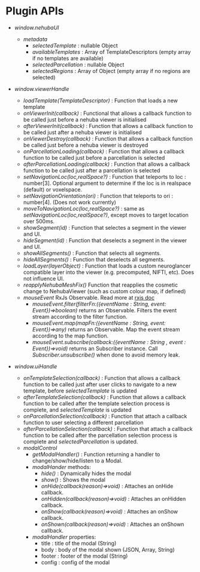 Plugin APIs
======
- *window.nehubaUI*
  - *metadata* 
    - *selectedTemplate* : nullable Object 
    - *availableTemplates* : Array of TemplateDescriptors (empty array if no templates are available)
    - *selectedParcellation* : nullable Object
    - *selectedRegions* : Array of Object (empty array if no regions are selected)

- *window.viewerHandle*
  - *loadTemplate(TemplateDescriptor)* : Function that loads a new template
  - *onViewerInit(callback)* : Functional that allows a callback function to be called just before a nehuba viewer is initialised
  - *afterViewerInit(callback)* : Function that allows a callback function to be called just after a nehuba viewer is initialised
  - *onViewerDestroy(callback)* : Function that allows a callback function be called just before a nehuba viewer is destroyed
  - *onParcellationLoading(callback)* : Function that allows a callback function to be called just before a parcellation is selected
  - *afterParcellationLoading(callback)* : Function that allows a callback function to be called just after a parcellation is selected
  - *setNavigationLoc(loc,realSpace?)* : Function that teleports to loc : number[3]. Optional argument to determine if the loc is in realspace (default) or voxelspace.
  - *setNavigationOrientation(ori)* : Function that teleports to ori : number[4]. (Does not work currently)
  - *moveToNavigationLoc(loc,realSpace?)* : same as *setNavigationLoc(loc,realSpace?)*, except moves to target location over 500ms.
  - *showSegment(id)* : Function that selectes a segment in the viewer and UI. 
  - *hideSegment(id)* : Function that deselects a segment in the viewer and UI.
  - *showAllSegments()* : Function that selects all segments.
  - *hideAllSegments()* : Function that deselects all segments.
  - *loadLayer(layerObject)* : Function that loads a custom neuroglancer compatible layer into the viewer (e.g. precomputed, NIFTI, etc). Does not influence UI. 
  - *reapplyNehubaMeshFix()* Function that reapplies the cosmetic change to NehubaViewer (such as custom colour map, if defined)
  - *mouseEvent* RxJs Observable. Read more at [rxjs doc](http://reactivex.io/rxjs/)
    - *mouseEvent.filter(filterFn:({eventName : String, event: Event})=>boolean)* returns an Observable. Filters the event stream according to the filter function.
    - *mouseEvent.map(mapFn:({eventName : String, event: Event})=>any)* returns an Observable. Map the event stream according to the map function.
    - *mouseEvent.subscribe(callback:({eventName : String , event : Event})=>void)* returns an Subscriber instance. Call *Subscriber.unsubscribe()* when done to avoid memory leak. 

- *window.uiHandle*
  - *onTemplateSelection(callback)* : Function that allows a callback function to be called just after user clicks to navigate to a new template, before *selectedTemplate* is updated
  - *afterTemplateSelection(callback)* : Function that allows a callback function to be called after the template selection process is complete, and *selectedTemplate* is updated
  - *onParcellationSelection(callback)* : Function that attach a callback function to user selecting a different parcellation
  - *afterParcellationSelection(callback)* : Function that attach a callback function to be called after the parcellation selection process is complete and *selectedParcellation* is updated.
  - *modalControl*
    - *getModalHandler()* : Function returning a handler to change/show/hide/listen to a Modal. 
    - *modalHander* methods:
      - *hide()* : Dynamically hides the modal
      - *show()* : Shows the modal
      - *onHide(callback(reason)=>void)* : Attaches an onHide callback. 
      - *onHidden(callback(reason)=>void)* : Attaches an onHidden callback. 
      - *onShow(callback(reason)=>void)* : Attaches an onShow callback. 
      - *onShown(callback(reason)=>void)* : Attaches an onShown callback.
    - *modalHandler* properties:
      - title : title of the modal (String)
      - body : body of the modal shown (JSON, Array, String)
      - footer : footer of the modal (String)
      - config : config of the modal
